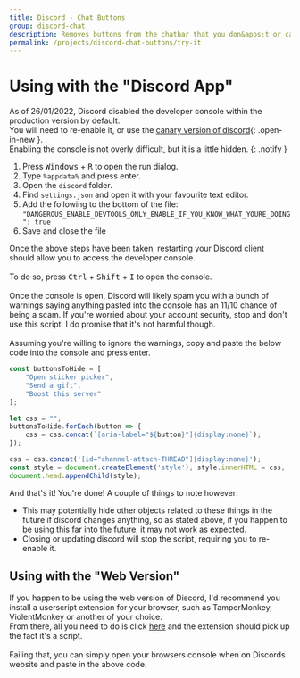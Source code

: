 ```yaml
---
title: Discord - Chat Buttons
group: discord-chat
description: Removes buttons from the chatbar that you don&apos;t or can&apos;t use, such as &quot;Gift Nitro&quot; &quot;Stickers&quot; or &quot;Boost Server&quot;.
permalink: /projects/discord-chat-buttons/try-it
---
```



# Using with the "Discord App"

As of 26/01/2022, Discord disabled the developer console within the production version by default.<br>
You will need to re-enable it, or use the [canary version of discord](https://canary.discord.com/"){: .open-in-new }.<br>
Enabling the console is not overly difficult, but it is a little hidden.
{: .notify }

<div markdown=1 class="overflow-container">

1. Press <kbd>Windows</kbd> + <kbd>R</kbd> to open the run dialog.
2. Type `%appdata%` and press enter.
3. Open the `discord` folder.
4. Find `settings.json` and open it with your favourite text editor.
5. Add the following to the bottom of the file:<br>
`"DANGEROUS_ENABLE_DEVTOOLS_ONLY_ENABLE_IF_YOU_KNOW_WHAT_YOURE_DOING": true`
6. Save and close the file

</div>

Once the above steps have been taken, restarting your Discord client should allow you to access the developer console.<br>
<br>
To do so, press <kbd>Ctrl</kbd> + <kbd>Shift</kbd> + <kbd>I</kbd> to open the console.<br>
<br>
Once the console is open, Discord will likely spam you with a bunch of warnings saying anything pasted into the console has an 11/10 chance of being a scam. If you're worried about your account security, stop and don't use this script. I do promise that it's not harmful though.<br>
<br>
Assuming you're willing to ignore the warnings, copy and paste the below code into the console and press enter.<br>

```javascript
const buttonsToHide = [
    "Open sticker picker",
    "Send a gift",
    "Boost this server"
];

let css = "";
buttonsToHide.forEach(button => {
    css = css.concat(`[aria-label="${button}"]{display:none}`);
});

css = css.concat('[id="channel-attach-THREAD"]{display:none}');
const style = document.createElement('style'); style.innerHTML = css;
document.head.appendChild(style);
```

And that's it! You're done!
A couple of things to note however:
- This may potentially hide other objects related to these things in the future if discord changes anything, so as stated above, if you happen to be using this far into the future, it may not work as expected.
- Closing or updating discord will stop the script, requiring you to re-enable it.


## Using with the "Web Version"

If you happen to be using the web version of Discord, I'd recommend you install a userscript extension for your browser, such as TamperMonkey, ViolentMonkey or another of your choice.<br>
From there, all you need to do is click <a href="https://raw.githubusercontent.com/Multarix/Discord-Remove-useless-chat-buttons/master/keepGif.user.js">here</a> and the extension should pick up the fact it's a script.<br>
<br>
Failing that, you can simply open your browsers console when on Discords website and paste in the above code.